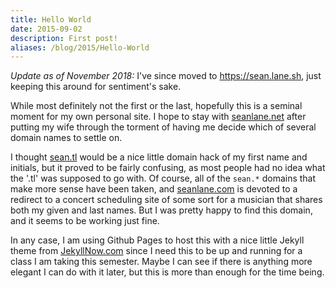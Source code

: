 ```yaml
---
title: Hello World
date: 2015-09-02
description: First post!
aliases: /blog/2015/Hello-World
---
```


_Update as of November 2018:_ I've since moved to https://sean.lane.sh, just keeping this around for sentiment's sake.

While most definitely not the first or the last, hopefully this is a seminal moment for my own personal site. I hope to stay with [seanlane.net](http://seanlane.net) after putting my wife through the torment of having me decide which of several domain names to settle on. 

I thought [sean.tl](http://sean.tl) would be a nice little domain hack of my first name and initials, but it proved to be fairly confusing, as most people had no idea what the '.tl' was supposed to go with. Of course, all of the `sean.*` domains that make more sense have been taken, and [seanlane.com](http://seanlane.com) is devoted to a redirect to a concert scheduling site of some sort for a musician that shares both my given and last names. But I was pretty happy to find this domain, and it seems to be working just fine.

In any case, I am using Github Pages to host this with a nice little Jekyll theme from [JekyllNow.com](http://jekyllnow.com) since I need this to be up and running for a class I am taking this semester. Maybe I can see if there is anything more elegant I can do with it later, but this is more than enough for the time being.
